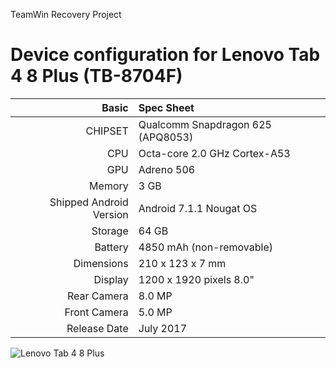 TeamWin Recovery Project

Device configuration for Lenovo Tab 4 8 Plus (TB-8704F)
=====================================

Basic   | Spec Sheet
-------:|:-------------------------
CHIPSET | Qualcomm Snapdragon 625 (APQ8053)
CPU     | Octa-core 2.0 GHz Cortex-A53
GPU     | Adreno 506
Memory  | 3 GB
Shipped Android Version | Android 7.1.1 Nougat OS 
Storage | 64 GB
Battery | 4850 mAh (non-removable)
Dimensions | 210 x 123 x 7 mm
Display | 1200 x 1920 pixels 8.0"
Rear Camera  | 8.0 MP
Front Camera | 5.0 MP
Release Date | July 2017

![Lenovo Tab 4 8 Plus](http://cdn2.gsmarena.com/vv/pics/lenovo/lenovo-tab-4-8-plus1.jpg "Lenovo Tab 4 8 Plus")
